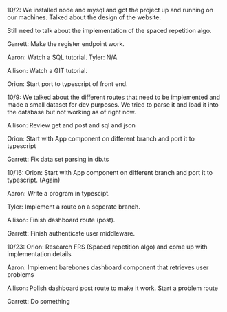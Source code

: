 10/2:
We installed node and mysql and got the project up and running on our machines.
Talked about the design of the website.

Still need to talk about the implementation of the spaced repetition algo.

Garrett:
Make the register endpoint work.

Aaron:
Watch a SQL tutorial.
Tyler:
N/A

Allison:
Watch a GIT tutorial.

Orion:
Start port to typescript of front end.


10/9:
We talked about the different routes that need to be implemented and made a small dataset for dev purposes.
We tried to parse it and load it into the database but not working as of right now.

Allison:
Review get and post and sql and json

Orion:
Start with App component on different branch and port it to typescript

Garrett:
Fix data set parsing in db.ts

10/16:
Orion:
Start with App component on different branch and port it to typescript. (Again)

Aaron:
Write a program in typescipt.

Tyler:
Implement a route on a seperate branch.

Allison:
Finish dashboard route (post).

Garrett:
Finish authenticate user middleware.


10/23:
Orion:
Research FRS (Spaced repetition algo) and come up with implementation details

Aaron:
Implement barebones dashboard component that retrieves user problems

Allison:
Polish dashboard post route to make it work.
Start a problem route

Garrett:
Do something